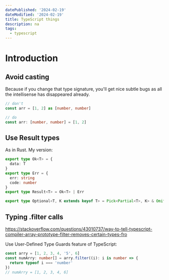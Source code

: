 ```yaml
---
datePublished: '2024-02-19'
dateModified: '2024-02-19'
title: TypeScript things
description: na
tags:
  - typescript
---
```


# Introduction

## Avoid casting

Because if you change that type signature, you'll get nice subtle bugs as all the intellisense has disappeared already.

```ts
// don't
const arr = [1, 2] as [number, number]

// do
const arr: [number, number] = [1, 2]
```

## Use Result types

As in Rust. My version:

```ts
export type Ok<T> = {
  data: T
}
export type Err = {
  err: string
  code: number
}
export type Result<T> = Ok<T> | Err

export type Optional<T, K extends keyof T> = Pick<Partial<T>, K> & Omit<T, K>
```

## Typing .filter calls

https://stackoverflow.com/questions/43010737/way-to-tell-typescript-compiler-array-prototype-filter-removes-certain-types-fro

Use User-Defined Type Guards feature of TypeScript:

```ts
const arry = [1, 2, 3, 4, '5', 6]
const numArry: number[] = arry.filter((i): i is number => {
  return typeof i === 'number'
})
// numArry = [1, 2, 3, 4, 6]
```

